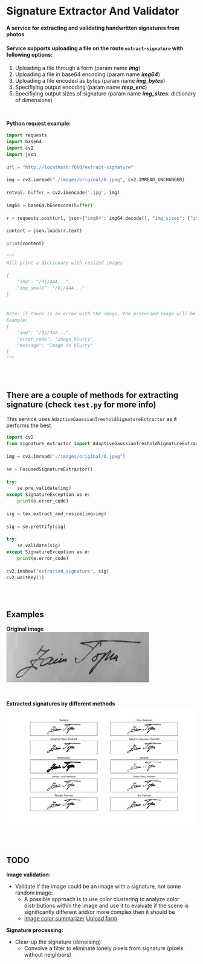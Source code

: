 # Signature Extractor And Validator
**A service for extracting and validating handwritten signatures from photos**

#### Service supports uploading a file on the route `extract-signature` with following options:
1. Uploading a file through a form (param name **_img_**)
2. Uploading a file in base64 encoding (param name **_img64_**)
3. Uploading a file encoded as bytes (param name **_img_bytes_**)
4. Specifiying output encoding (param name **_resp_enc_**)
5. Specifiying output sizes of signature (param name **_img_sizes_**: dictionary of dimensions)

<br>

**Python request example:**
```python
import requests
import base64
import cv2
import json

url = "http://localhost:7000/extract-signature"

img = cv2.imread("./images/original/0.jpeg", cv2.IMREAD_UNCHANGED)

retval, buffer = cv2.imencode('.jpg', img)

img64 = base64.b64encode(buffer)

r = requests.post(url, json={"img64": img64.decode(), "img_sizes": {"img": (400, 70), "img_small": (300, 50)}}, timeout=2.0)

content = json.loads(r.text)

print(content)

"""
Will print a dictionary with resized images

{
    "img": "/9j/4AA...",
    "img_small": "/9j/4AA..."
}


Note: if there is an error with the image, the processed image will be returned in "img" key, with additional values in "error_code" and "message"
Example:
{
    "img": "/9j/4AA...",
    "error_code": "image_blurry",
    "message": "Image is blurry"
}
"""


```

<br>
<br>


## There are a couple of methods for extracting signature (check `test.py` for more info)

This service uses `AdaptiveGaussianTresholdSignatureExtractor` as it performs the best

```python
import cv2
from signature_extractor import AdaptiveGaussianTresholdSignatureExtractor

img = cv2.imread("./images/original/0.jpeg")

se = FocusedSignatureExtractor()

try:
    se.pre_validate(img)
except SignatureException as e:
    print(e.error_code)

sig = tex.extract_and_resize(img=img)

sig = se.prettify(sig)

try:
    se.validate(sig)
except SignatureException as e:
    print(e.error_code)

cv2.imshow("extracted_signature", sig)
cv2.waitKey(1)
```

<br>
<br>


## Examples

**Original image**
<br>
![](images/out/0_0.png)

<br>

**Extracted signatures by different methods**
![](images/out/0_1.png)

<br>
<br>

## TODO
**Image validation:**
- Validate if the image could be an image with a signature, not some random image:
    - A possible approach is to use color clustering to analyze color distributions within the image and use it to evaluate if the scene is significantly different and/or more complex then it should be
    - [Image color summarizer](http://mkweb.bcgsc.ca/colorsummarizer/) [Upload form](http://mkweb.bcgsc.ca/colorsummarizer/?analyze)

**Signature processing:**
- Clear-up the signature (denoising)
    - Convolve a filter to eliminate lonely pixels from signature (pixels without neighbors)
